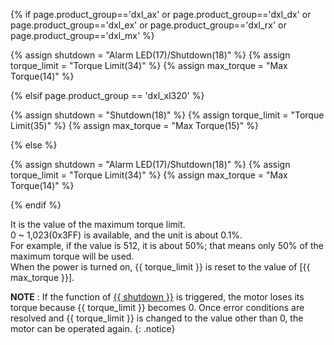 {% if page.product_group=='dxl_ax' or page.product_group=='dxl_dx' or page.product_group=='dxl_ex' or page.product_group=='dxl_rx' or page.product_group=='dxl_mx' %} 

{% assign shutdown = "Alarm LED(17)/Shutdown(18)" %}
{% assign torque_limit = "Torque Limit(34)" %}
{% assign max_torque = "Max Torque(14)" %}

{% elsif page.product_group == 'dxl_xl320' %}

{% assign shutdown = "Shutdown(18)" %}
{% assign torque_limit = "Torque Limit(35)" %}
{% assign max_torque = "Max Torque(15)" %}

{% else %}

{% assign shutdown = "Alarm LED(17)/Shutdown(18)" %} 
{% assign torque_limit = "Torque Limit(34)" %}
{% assign max_torque = "Max Torque(14)" %}

{% endif %}

It is the value of the maximum torque limit.  
0 ~ 1,023(0x3FF) is available, and the unit is about 0.1%.  
For example, if the value is 512, it is about 50%; that means only 50% of the maximum torque will be used.  
When the power is turned on, {{ torque_limit }} is reset to the value of [{{ max_torque }}].  

**NOTE** : If the function of [{{ shutdown }}](#shutdown) is triggered, the motor loses its torque because {{ torque_limit }} becomes 0. Once error conditions are resolved and {{ torque_limit }} is changed to the value other than 0, the motor can be operated again.
{: .notice}
